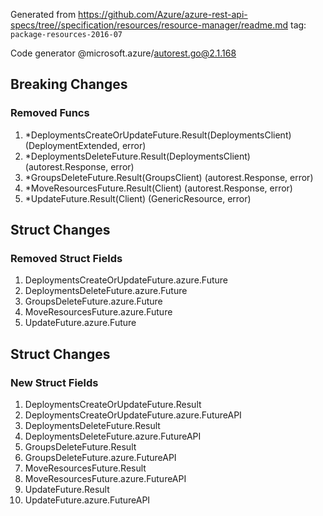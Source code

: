 Generated from https://github.com/Azure/azure-rest-api-specs/tree//specification/resources/resource-manager/readme.md tag: `package-resources-2016-07`

Code generator @microsoft.azure/autorest.go@2.1.168

## Breaking Changes

### Removed Funcs

1. *DeploymentsCreateOrUpdateFuture.Result(DeploymentsClient) (DeploymentExtended, error)
1. *DeploymentsDeleteFuture.Result(DeploymentsClient) (autorest.Response, error)
1. *GroupsDeleteFuture.Result(GroupsClient) (autorest.Response, error)
1. *MoveResourcesFuture.Result(Client) (autorest.Response, error)
1. *UpdateFuture.Result(Client) (GenericResource, error)

## Struct Changes

### Removed Struct Fields

1. DeploymentsCreateOrUpdateFuture.azure.Future
1. DeploymentsDeleteFuture.azure.Future
1. GroupsDeleteFuture.azure.Future
1. MoveResourcesFuture.azure.Future
1. UpdateFuture.azure.Future

## Struct Changes

### New Struct Fields

1. DeploymentsCreateOrUpdateFuture.Result
1. DeploymentsCreateOrUpdateFuture.azure.FutureAPI
1. DeploymentsDeleteFuture.Result
1. DeploymentsDeleteFuture.azure.FutureAPI
1. GroupsDeleteFuture.Result
1. GroupsDeleteFuture.azure.FutureAPI
1. MoveResourcesFuture.Result
1. MoveResourcesFuture.azure.FutureAPI
1. UpdateFuture.Result
1. UpdateFuture.azure.FutureAPI
